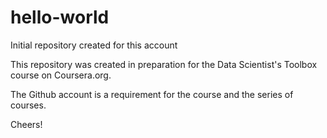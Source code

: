 # hello-world
Initial repository created for this account

This repository was created in preparation for the Data Scientist's Toolbox course on Coursera.org.

The Github account is a requirement for the course and the series of courses.

Cheers!
